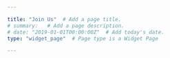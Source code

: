 ```yaml
---

title: "Join Us"  # Add a page title.
# summary:   # Add a page description.
# date: "2019-01-01T00:00:00Z"  # Add today's date.
type: "widget_page"  # Page type is a Widget Page

---
```

